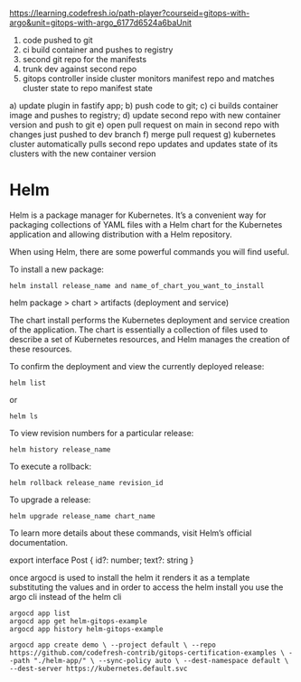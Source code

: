 https://learning.codefresh.io/path-player?courseid=gitops-with-argo&unit=gitops-with-argo_6177d6524a6baUnit

1. code pushed to git
2.  ci build container and pushes to registry
3. second git repo for the manifests
4. trunk dev against second repo
5. gitops controller inside cluster monitors manifest repo and matches cluster state to repo manifest state

a) update plugin in fastify app;
b) push code to git;
c) ci builds container image and pushes to registry;
d) update second repo with new container version and push to git
e) open pull request on main in second repo with changes just pushed to dev branch
f) merge pull request
g) kubernetes cluster automatically pulls second repo updates and updates state of its clusters with the new container version


# Helm
Helm is a package manager for Kubernetes. It’s a convenient way for packaging collections of YAML files with a Helm chart for the Kubernetes application and allowing distribution with a Helm repository.  

When using Helm, there are some powerful commands you will find useful.  
  
To install a new package:

```shell
helm install release_name and name_of_chart_you_want_to_install
```

helm package > chart > artifacts (deployment and service)

The chart install performs the Kubernetes deployment and service creation of the application. The chart is essentially a collection of files used to describe a set of Kubernetes resources, and Helm manages the creation of these resources.  
  
To confirm the deployment and view the currently deployed release:

```shell
helm list
```

or

```shell
helm ls
```

To view revision numbers for a particular release:

```shell
helm history release_name
```

To execute a rollback:

```shell
helm rollback release_name revision_id
```

To upgrade a release:

```shell
helm upgrade release_name chart_name
```

To learn more details about these commands, visit Helm’s official documentation.

export interface Post {
	id?: number;
	text?: string
}


once argocd is used to install the helm it renders it as a template substituting the values and in order to access the helm install you use the argo cli instead of the helm cli

```shell
argocd app list 
argocd app get helm-gitops-example 
argocd app history helm-gitops-example
```


```shell
argocd app create demo \ --project default \ --repo https://github.com/codefresh-contrib/gitops-certification-examples \ --path "./helm-app/" \ --sync-policy auto \ --dest-namespace default \ --dest-server https://kubernetes.default.svc
```

